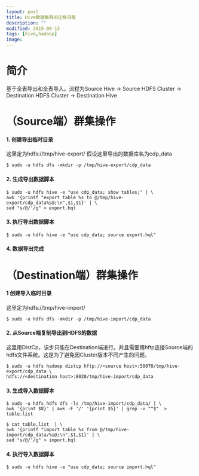 ```yaml
---
layout: post
title: Hive数据集群间迁移流程
description: ""
modified: 2015-09-13
tags: [hive,hadoop]
image:
---
```


# 简介
基于全表导出和全表导入。流程为Source Hive -> Source HDFS Cluster -> Destination HDFS Cluster -> Destination Hive

# （Source端）群集操作

#### 1. 创建导出临时目录
这里定为hdfs://tmp/hive-export/<database name>
假设这里导出的数据库名为cdp_data

```
$ sudo -u hdfs dfs -mkdir -p /tmp/hive-export/cdp_data
```

#### 2. 生成导出数据脚本
```
$ sudo -u hdfs hive -e "use cdp_data; show tables;" | \
awk '{printf "export table %s to @/tmp/hive-export/cdp_data%s@;\n",$1,$1}' | \
sed "s/@/'/g" > export.hql
```

#### 3. 执行导出数据脚本
```
$ sudo -u hdfs hive -e "use cdp_data; source export.hql"
```

#### 4. 数据导出完成

# （Destination端）群集操作

#### 1 创建导入临时目录
这里定为hdfs://tmp/hive-import/<database name>

```
$ sudo -u hdfs dfs -mkdir -p /tmp/hive-import/cdp_data
```

#### 2. 从Source端复制导出到HDFS的数据
这里用DistCp，该步只能在Destination端进行。并且需要用hftp连接Source端的hdfs文件系统。这是为了避免因Cluster版本不同产生的问题。
```
$ sudo -u hdfs hadoop distcp hftp://<source host>:50070/tmp/hive-export/cdp_data \
hdfs://<destination host>:8020/tmp/hive-import/cdp_data
```

#### 3. 生成导入数据脚本

```
$ sudo -u hdfs hdfs dfs -ls /tmp/hive-import/cdp_data/ | \
awk '{print $8}' | awk -F '/' '{print $5}' | grep -v "^$"  > table.list

$ cat table.list  | \
awk '{printf "import table %s from @/tmp/hive-import/cdp_data/%s@;\n",$1,$1}' | \
sed "s/@/'/g" > import.hql
```

#### 4. 执行导入数据脚本

```
$ sudo -u hdfs hive -e "use cdp_data; source import.hql"
```